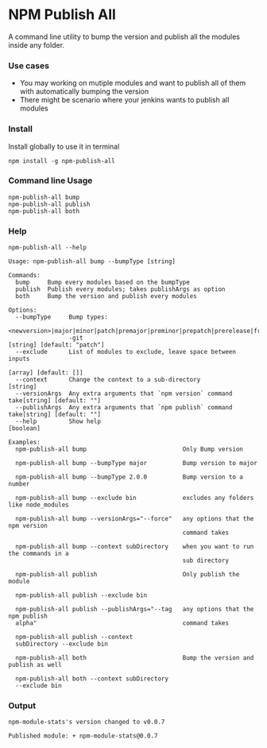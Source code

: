 # NPM Publish All

A command line utility to bump the version and publish all the modules inside any folder.

### Use cases

* You may working on mutiple modules and want to publish all of them with automatically bumping the version
* There might be scenario where your jenkins wants to publish all modules

### Install

Install globally to use it in terminal

`npm install -g npm-publish-all`

### Command line Usage

```
npm-publish-all bump
npm-publish-all publish
npm-publish-all both
```

### Help

`npm-publish-all --help`

```
Usage: npm-publish-all bump --bumpType [string]

Commands:
  bump     Bump every modules based on the bumpType
  publish  Publish every modules; takes publishArgs as option
  both     Bump the version and publish every modules

Options:
  --bumpType     Bump types:
                 <newversion>|major|minor|patch|premajor|preminor|prepatch|prerelease|from
                 -git                                          [string] [default: "patch"]
  --exclude      List of modules to exclude, leave space between inputs
                                                                     [array] [default: []]
  --context      Change the context to a sub-directory                            [string]
  --versionArgs  Any extra arguments that `npm version` command take[string] [default: ""]
  --publishArgs  Any extra arguments that `npm publish` command take[string] [default: ""]
  --help         Show help                                                       [boolean]

Examples:
  npm-publish-all bump                           Only Bump version

  npm-publish-all bump --bumpType major          Bump version to major

  npm-publish-all bump --bumpType 2.0.0          Bump version to a number

  npm-publish-all bump --exclude bin             excludes any folders like node_modules

  npm-publish-all bump --versionArgs="--force"   any options that the npm version
                                                 command takes

  npm-publish-all bump --context subDirectory    when you want to run the commands in a
                                                 sub directory

  npm-publish-all publish                        Only publish the module

  npm-publish-all publish --exclude bin

  npm-publish-all publish --publishArgs="--tag   any options that the npm publish
  alpha"                                         command takes

  npm-publish-all publish --context
  subDirectory --exclude bin

  npm-publish-all both                           Bump the version and publish as well

  npm-publish-all both --context subDirectory
  --exclude bin

```

### Output

```
npm-module-stats's version changed to v0.0.7

Published module: + npm-module-stats@0.0.7
```
